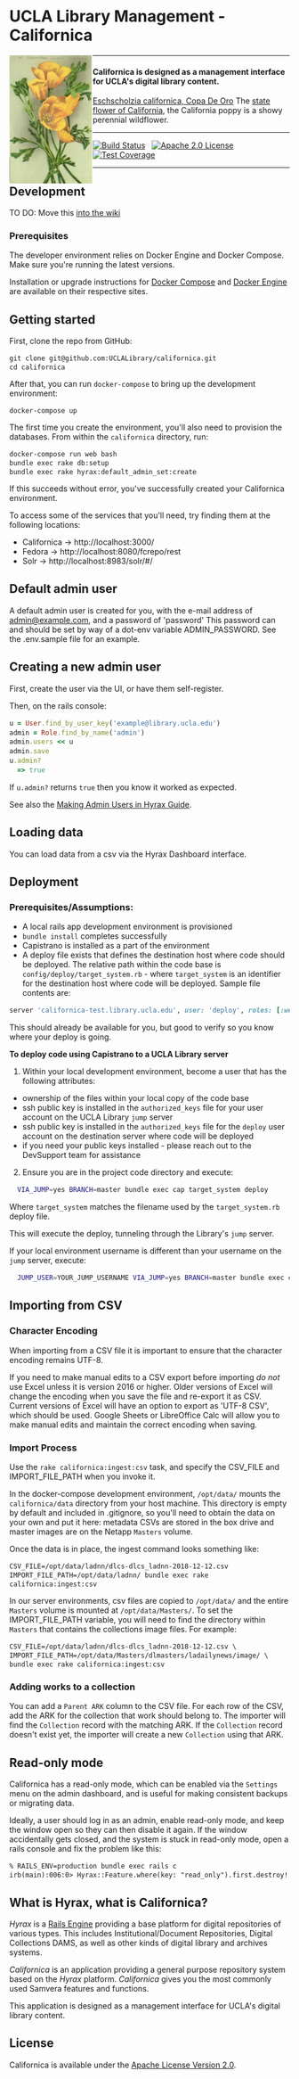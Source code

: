 # UCLA Library Management - Californica

<img align="left" width="150" src="app/assets/images/CalifornicaPoppy.jpeg">

---

#### Californica is designed as a management interface for UCLA's digital library content.

[Eschscholzia californica, Copa De Oro](https://en.wikipedia.org/wiki/Eschscholzia_californica) The [state flower of California](http://www.parks.ca.gov/?page_id=627), the California poppy is a showy perennial wildflower.

---

[![Build Status](https://travis-ci.org/UCLALibrary/californica.svg?branch=master)](https://travis-ci.org/UCLALibrary/californica) &nbsp; [![Apache 2.0 License](http://img.shields.io/badge/APACHE2-license-blue.svg)](./LICENSE) &nbsp; [![Test Coverage](https://coveralls.io/repos/github/UCLALibrary/californica/badge.svg?branch=master)](https://coveralls.io/github/UCLALibrary/californica?branch=master)

---

## Development

TO DO: Move this [into the wiki](https://github.com/UCLALibrary/californica/wiki)

### Prerequisites

The developer environment relies on Docker Engine and Docker Compose. Make sure you're running the latest versions.

Installation or upgrade instructions for [Docker Compose](https://docs.docker.com/compose/install/) and [Docker Engine](https://docs.docker.com/install/) are available on their respective sites.

## Getting started

First, clone the repo from GitHub:

    git clone git@github.com:UCLALibrary/californica.git
    cd californica

After that, you can run `docker-compose` to bring up the development environment:

    docker-compose up

The first time you create the environment, you'll also need to provision the databases. From within the `californica` directory, run:

    docker-compose run web bash
    bundle exec rake db:setup
    bundle exec rake hyrax:default_admin_set:create

If this succeeds without error, you've successfully created your Californica environment.

To access some of the services that you'll need, try finding them at the following locations:

- Californica -> http://localhost:3000/
- Fedora -> http://localhost:8080/fcrepo/rest
- Solr -> http://localhost:8983/solr/#/

## Default admin user

A default admin user is created for you, with the e-mail address of admin@example.com, and a password of 'password' This password can and should be set by way of a dot-env variable ADMIN_PASSWORD. See the .env.sample file for an example.

## Creating a new admin user

First, create the user via the UI, or have them self-register.

Then, on the rails console:

```ruby
u = User.find_by_user_key('example@library.ucla.edu')
admin = Role.find_by_name('admin')
admin.users << u
admin.save
u.admin?
  => true
```

If `u.admin?` returns `true` then you know it worked as expected.

See also the [Making Admin Users in Hyrax Guide](https://github.com/samvera/hyrax/wiki/Making-Admin-Users-in-Hyrax).

## Loading data

You can load data from a csv via the Hyrax Dashboard interface.

## Deployment

### Prerequisites/Assumptions:

- A local rails app development environment is provisioned
- `bundle install` completes successfully
- Capistrano is installed as a part of the environment
- A deploy file exists that defines the destination host where code should be deployed. The relative path within the code base is `config/deploy/target_system.rb` - where `target_system` is an identifier for the destination host where code will be deployed. Sample file contents are:

```ruby
server 'californica-test.library.ucla.edu', user: 'deploy', roles: [:web, :app, :db]
```

This should already be available for you, but good to verify so you know where your deploy is going.

**To deploy code using Capistrano to a UCLA Library server**

1. Within your local development environment, become a user that has the following attributes:

- ownership of the files within your local copy of the code base
- ssh public key is installed in the `authorized_keys` file for your user account on the UCLA Library `jump` server
- ssh public key is installed in the `authorized_keys` file for the `deploy` user account on the destination server where code will be deployed
- if you need your public keys installed - please reach out to the DevSupport team for assistance

2. Ensure you are in the project code directory and execute:

```bash
  VIA_JUMP=yes BRANCH=master bundle exec cap target_system deploy
```

Where `target_system` matches the filename used by the `target_system.rb` deploy file.

This will execute the deploy, tunneling through the Library's `jump` server.

If your local environment username is different than your username on the `jump` server, execute:

```bash
  JUMP_USER=YOUR_JUMP_USERNAME VIA_JUMP=yes BRANCH=master bundle exec cap target_system deploy
```

## Importing from CSV

### Character Encoding

When importing from a CSV file it is important to ensure that the character encoding
remains UTF-8.

If you need to make manual edits to a CSV export before importing _do not_ use Excel
unless it is version 2016 or higher. Older versions of Excel will change the encoding when you save the
file and re-export it as CSV. Current versions of Excel will have an option to export as 'UTF-8 CSV', which
should be used. Google Sheets or LibreOffice Calc will allow you to make manual edits and maintain the
correct encoding when saving.

### Import Process

Use the `rake californica:ingest:csv` task, and specify the CSV_FILE and IMPORT_FILE_PATH when you invoke it.

In the docker-compose development environment, `/opt/data/` mounts the `californica/data` directory
from your host machine. This directory is empty by default and included in .gitignore, so you'll
need to obtain the data on your own and put it here: metadata CSVs are stored in the box drive and
master images are on the Netapp `Masters` volume.

Once the data is in place, the ingest command looks something like:

```
CSV_FILE=/opt/data/ladnn/dlcs-dlcs_ladnn-2018-12-12.csv IMPORT_FILE_PATH=/opt/data/ladnn/ bundle exec rake californica:ingest:csv
```

In our server environments, csv files are copied to `/opt/data/` and the entire `Masters` volume is
mounted at `/opt/data/Masters/`. To set the IMPORT_FILE_PATH variable, you will need to find the
directory within `Masters` that contains the collections image files. For example:

```
CSV_FILE=/opt/data/ladnn/dlcs-dlcs_ladnn-2018-12-12.csv \
IMPORT_FILE_PATH=/opt/data/Masters/dlmasters/ladailynews/image/ \
bundle exec rake californica:ingest:csv
```

### Adding works to a collection

You can add a `Parent ARK` column to the CSV file.  For each row of the CSV, add the ARK for the collection that work should belong to.  The importer will find the `Collection` record with the matching ARK.  If the `Collection` record doesn't exist yet, the importer will create a new `Collection` using that ARK.

## Read-only mode
Californica has a read-only mode, which can be enabled via the `Settings` menu on the admin dashboard, and is useful for making consistent backups or migrating data.

Ideally, a user should log in as an admin, enable read-only mode, and keep the window open so they can then disable it again. If the window accidentally gets closed, and the system is stuck in read-only mode, open a rails console and fix the problem like this:

```
% RAILS_ENV=production bundle exec rails c
irb(main):006:0> Hyrax::Feature.where(key: "read_only").first.destroy!
```

## What is Hyrax, what is Californica?

_Hyrax_ is a [Rails Engine](http://guides.rubyonrails.org/engines.html#what-are-engines-questionmark)
providing a base platform for digital repositories of various types. This includes Institutional/Document
Repositories, Digital Collections DAMS, as well as other kinds of digital library and archives systems.

_Californica_ is an application providing a general purpose repository system based on the _Hyrax_ platform.
_Californica_ gives you the most commonly used Samvera features and functions.

This application is designed as a management interface for UCLA's digital library content.

## License

Californica is available under the [Apache License Version 2.0](./LICENSE).
